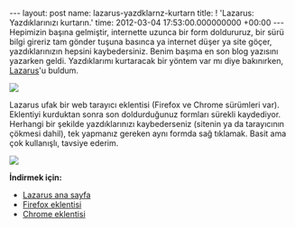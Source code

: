 --- layout: post name: lazarus-yazdklarnz-kurtarn title: ! 'Lazarus: Yazdıklarınızı kurtarın.' time: 2012-03-04 17:53:00.000000000 +00:00 --- Hepimizin başına gelmiştir, internette uzunca bir form doldururuz, bir sürü bilgi gireriz tam gönder tuşuna basınca ya internet düşer ya site göçer, yazdıklarınızın hepsini kaybedersiniz.
Benim başıma en son blog yazısını yazarken geldi. Yazdıklarımı kurtaracak bir yöntem var mı diye bakınırken, [Lazarus](http://lazarus.interclue.com/)'u buldum.

[![](http://2.bp.blogspot.com/-gICWuAiltdk/T1Abia_gKQI/AAAAAAAABMg/Vb76EpY3Jbg/s200/frankestein.jpg)](http://2.bp.blogspot.com/-gICWuAiltdk/T1Abia_gKQI/AAAAAAAABMg/Vb76EpY3Jbg/s1600/frankestein.jpg)

Lazarus ufak bir web tarayıcı eklentisi (Firefox ve Chrome sürümleri var). Eklentiyi kurduktan sonra son doldurduğunuz formları sürekli kaydediyor. Herhangi bir şekilde yazdıklarınızı kaybederseniz (sitenin ya da tarayıcının çökmesi dahil), tek yapmanız gereken aynı formda sağ tıklamak. Basit ama çok kullanışlı, tavsiye ederim.

[![](http://1.bp.blogspot.com/-K_qsGZ9tAg0/T1AboSHD5pI/AAAAAAAABMo/7bh7pbe08oo/s1600/lazarus_form.png)](http://1.bp.blogspot.com/-K_qsGZ9tAg0/T1AboSHD5pI/AAAAAAAABMo/7bh7pbe08oo/s1600/lazarus_form.png)

**İndirmek için:** 

-   [Lazarus ana sayfa](http://lazarus.interclue.com/download)
-   [Firefox eklentisi](https://addons.mozilla.org/en-US/firefox/addon/lazarus-form-recovery)
-   [Chrome eklentisi](https://chrome.google.com/webstore/detail/loljledaigphbcpfhfmgopdkppkifgno)

